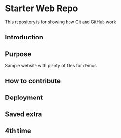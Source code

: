 # Starter Web Repo

This repository is for showing how Git and GitHub work
## Introduction

## Purpose

Sample website with plenty of files for demos

## How to contribute

## Deployment

## Saved extra

## 4th time
